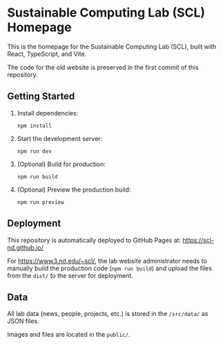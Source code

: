 # Sustainable Computing Lab (SCL) Homepage

This is the homepage for the Sustainable Computing Lab (SCL), built with React, TypeScript, and Vite.

The code for the old website is preserved in the first commit of this repository.

## Getting Started

1. Install dependencies:
   ```
   npm install
   ```

2. Start the development server:
   ```
   npm run dev
   ```

3. (Optional) Build for production:
   ```
   npm run build
   ```

4. (Optional) Preview the production build:
   ```
   npm run preview
   ```

## Deployment

This repository is automatically deployed to GitHub Pages at: https://scl-nd.github.io/

For https://www3.nd.edu/~scl/, the lab website administrator needs to manually build the production code (`npm run build`) and upload the files from the `dist/` to the server for deployment.

## Data

All lab data (news, people, projects, etc.) is stored in the `/src/data/` as JSON files.

Images and files are located in the `public/`.
